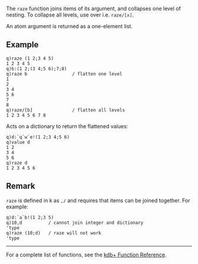 The `raze` function joins items of its argument, and collapses one level of nesting. To collapse all levels, use over i.e. `raze/[x]`.

An atom argument is returned as a one-element list.

Example
-------

    q)raze (1 2;3 4 5)
    1 2 3 4 5
    q)b:(1 2;(3 4;5 6);7;8)
    q)raze b                 / flatten one level
    1
    2
    3 4
    5 6
    7
    8
    q)raze/[b]               / flatten all levels
    1 2 3 4 5 6 7 8

Acts on a dictionary to return the flattened values:

    q)d:`q`w`e!(1 2;3 4;5 6)
    q)value d
    1 2
    3 4
    5 6
    q)raze d
    1 2 3 4 5 6

Remark
------

`raze` is defined in k as `,/` and requires that items can be joined together. For example:

    q)d:`a`b!(1 2;3 5)
    q)10,d          / cannot join integer and dictionary
    'type
    q)raze (10;d)   / raze will not work
    'type

------------------------------------------------------------------------

For a complete list of functions, see the [kdb+ Function Reference](Reference "wikilink").

